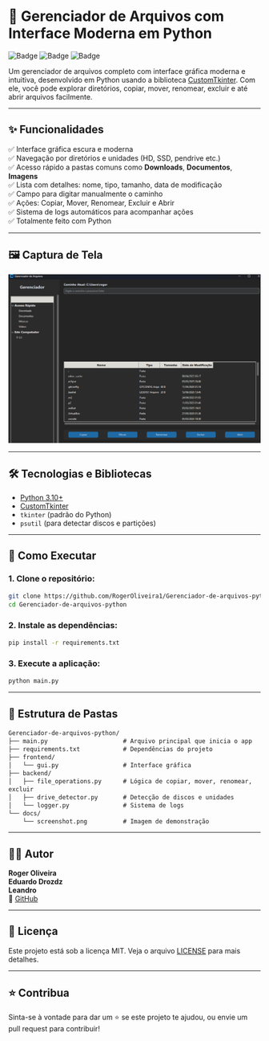 # 📁 Gerenciador de Arquivos com Interface Moderna em Python

![Badge](https://img.shields.io/badge/Feito%20com-Python%203.10-blue)
![Badge](https://img.shields.io/badge/GUI-CustomTkinter-purple)
![Badge](https://img.shields.io/badge/Projeto-Concluído-success)

Um gerenciador de arquivos completo com interface gráfica moderna e intuitiva, desenvolvido em Python usando a biblioteca [CustomTkinter](https://github.com/TomSchimansky/CustomTkinter). Com ele, você pode explorar diretórios, copiar, mover, renomear, excluir e até abrir arquivos facilmente.

---

## ✨ Funcionalidades

✅ Interface gráfica escura e moderna  
✅ Navegação por diretórios e unidades (HD, SSD, pendrive etc.)  
✅ Acesso rápido a pastas comuns como **Downloads**, **Documentos**, **Imagens**  
✅ Lista com detalhes: nome, tipo, tamanho, data de modificação  
✅ Campo para digitar manualmente o caminho  
✅ Ações: Copiar, Mover, Renomear, Excluir e Abrir  
✅ Sistema de logs automáticos para acompanhar ações  
✅ Totalmente feito com Python

---

## 🖼️ Captura de Tela

![Screenshot](docs/vista.png)

---

## 🛠️ Tecnologias e Bibliotecas

- [Python 3.10+](https://www.python.org/)
- [CustomTkinter](https://github.com/TomSchimansky/CustomTkinter)
- `tkinter` (padrão do Python)
- `psutil` (para detectar discos e partições)

---

## 🚀 Como Executar

### 1. Clone o repositório:
```bash
git clone https://github.com/RogerOliveira1/Gerenciador-de-arquivos-python.git
cd Gerenciador-de-arquivos-python
```

### 2. Instale as dependências:
```bash
pip install -r requirements.txt
```

### 3. Execute a aplicação:
```bash
python main.py
```

---

## 📂 Estrutura de Pastas

```
Gerenciador-de-arquivos-python/
├── main.py                     # Arquivo principal que inicia o app
├── requirements.txt            # Dependências do projeto
├── frontend/
│   └── gui.py                  # Interface gráfica
├── backend/
│   ├── file_operations.py      # Lógica de copiar, mover, renomear, excluir
│   ├── drive_detector.py       # Detecção de discos e unidades
│   └── logger.py               # Sistema de logs
└── docs/
    └── screenshot.png          # Imagem de demonstração
```

---

## 🙋‍♂️ Autor

**Roger Oliveira**  
**Eduardo Drozdz**  
**Leandro**    
🔗 [GitHub](https://github.com/RogerOliveira1)

---

## 📃 Licença

Este projeto está sob a licença MIT. Veja o arquivo [LICENSE](LICENSE) para mais detalhes.

---

## ⭐ Contribua

Sinta-se à vontade para dar um ⭐ se este projeto te ajudou, ou envie um pull request para contribuir!
